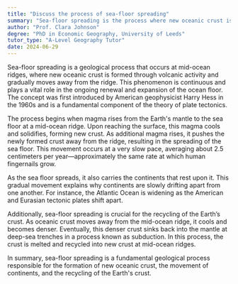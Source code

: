 ```yaml
---
title: "Discuss the process of sea-floor spreading"
summary: "Sea-floor spreading is the process where new oceanic crust is formed through volcanic activity and then gradually moves away from the ridge."
author: "Prof. Clara Johnson"
degree: "PhD in Economic Geography, University of Leeds"
tutor_type: "A-Level Geography Tutor"
date: 2024-06-29
---
```


Sea-floor spreading is a geological process that occurs at mid-ocean ridges, where new oceanic crust is formed through volcanic activity and gradually moves away from the ridge. This phenomenon is continuous and plays a vital role in the ongoing renewal and expansion of the ocean floor. The concept was first introduced by American geophysicist Harry Hess in the 1960s and is a fundamental component of the theory of plate tectonics.

The process begins when magma rises from the Earth's mantle to the sea floor at a mid-ocean ridge. Upon reaching the surface, this magma cools and solidifies, forming new crust. As additional magma rises, it pushes the newly formed crust away from the ridge, resulting in the spreading of the sea floor. This movement occurs at a very slow pace, averaging about $2.5$ centimeters per year—approximately the same rate at which human fingernails grow.

As the sea floor spreads, it also carries the continents that rest upon it. This gradual movement explains why continents are slowly drifting apart from one another. For instance, the Atlantic Ocean is widening as the American and Eurasian tectonic plates shift apart.

Additionally, sea-floor spreading is crucial for the recycling of the Earth’s crust. As oceanic crust moves away from the mid-ocean ridge, it cools and becomes denser. Eventually, this denser crust sinks back into the mantle at deep-sea trenches in a process known as subduction. In this process, the crust is melted and recycled into new crust at mid-ocean ridges.

In summary, sea-floor spreading is a fundamental geological process responsible for the formation of new oceanic crust, the movement of continents, and the recycling of the Earth's crust.
    